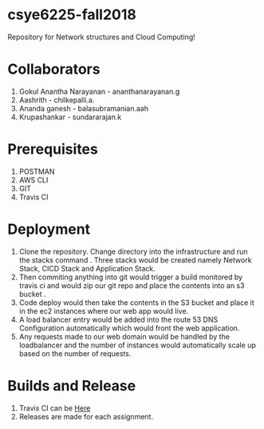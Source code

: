 # csye6225-fall2018

Repository for Network structures and Cloud Computing!

# Collaborators
1. Gokul Anantha Narayanan - ananthanarayanan.g
2. Aashrith - chilkepalli.a.
3. Ananda ganesh - balasubramanian.aah
4. Krupashankar - sundararajan.k

# Prerequisites
1. POSTMAN 
2. AWS CLI
3. GIT
4. Travis CI

# Deployment
1. Clone the repository. Change directory into the infrastructure and run the stacks command . Three stacks would be created namely Network Stack, CICD Stack and Application Stack. 
2. Then commiting anything into git would trigger a build monitored by travis ci and would zip our git repo and place the contents into an s3 bucket . 
3. Code deploy would then take the contents in the S3 bucket and place it in the ec2 instances where our web app would live.
4. A load balancer entry would be added into the route 53 DNS Configuration automatically which would front the web application.
5. Any requests made to our web domain would be handled by the loadbalancer and the number of instances would automatically scale up based on the number of requests.

# Builds and Release
1. Travis CI can be <a href = 'https://travis-ci.com/AashrithChilkepalli'>Here</a>
2. Releases are made for each assignment.
